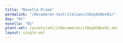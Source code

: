 ```yaml
---
title: "Novella Prima"
permalink: "/decameron-text/italian/itDay01Nov01/"
day: "01"
novella: "01"
plant-xml: /assets/xml/itDecameron/itDay01Nov01.xml
layout: single-xml
---
```

